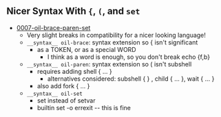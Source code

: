 Nicer Syntax With `{`, `(`, and `set`
-------------------------------------

- [0007-oil-brace-paren-set](0007-oil-brace-paren-set.md)
  - Very slight breaks in compatibility for a nicer looking language!
  - `__syntax__ oil-brace`: syntax extension so { isn't significant
    - as a TOKEN, or as a special WORD
      - I think as a word is enough, so you don't break echo {f,b}
  - `__syntax__ oil-paren`: syntax extension so ( isn't subshell
    - requires adding shell { ... }
      - alternatives considered: subshell { }  , child { ... }, wait { ... }
    - also add fork { ... }
  - `__syntax__ oil-set`
    - set instead of setvar
    - builtin set -o errexit -- this is fine
